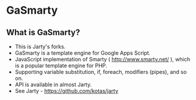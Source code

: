 # GaSmarty

## What is GaSmarty?

- This is Jarty's forks.
- GaSmarty is a template engine for Google Apps Script.
- JavaScript implementation of Smarty ( http://www.smarty.net/ ), which
  is a popular template engine for PHP.
- Supporting variable substitution, if, foreach, modifiers (pipes), and so on.
- API is available in almost Jarty.
- See Jarty - https://github.com/kotas/jarty
